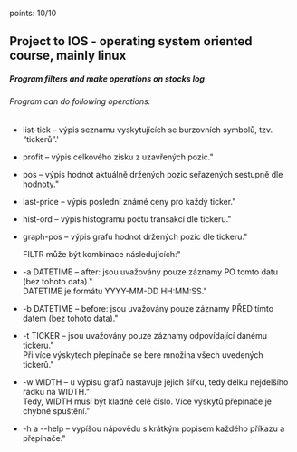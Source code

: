points: 10/10
## Project to IOS - operating system oriented course, mainly linux
##### Program filters and make operations on stocks log
###### Program can do following operations: 
* list-tick   – výpis seznamu vyskytujících se burzovních symbolů, tzv. “tickerů”.'
* profit      – výpis celkového zisku z uzavřených pozic."
* pos         – výpis hodnot aktuálně držených pozic seřazených sestupně dle hodnoty."
* last-price  – výpis poslední známé ceny pro každý ticker."
* hist-ord    – výpis histogramu počtu transakcí dle tickeru."
* graph-pos   – výpis grafu hodnot držených pozic dle tickeru."
 
  FILTR může být kombinace následujících:"
* -a DATETIME – after: jsou uvažovány pouze záznamy PO tomto datu (bez tohoto data)."\
                DATETIME je formátu YYYY-MM-DD HH:MM:SS."
* -b DATETIME – before: jsou uvažovány pouze záznamy PŘED tímto datem (bez tohoto data)."
* -t TICKER   – jsou uvažovány pouze záznamy odpovídající danému tickeru." \
                Při více výskytech přepínače se bere množina všech uvedených tickerů."
* -w WIDTH    – u výpisu grafů nastavuje jejich šířku, tedy délku nejdelšího řádku na WIDTH." \
                Tedy, WIDTH musí být kladné celé číslo. Více výskytů přepínače je chybné spuštění."
* -h a --help – vypíšou nápovědu s krátkým popisem každého příkazu a přepínače."
